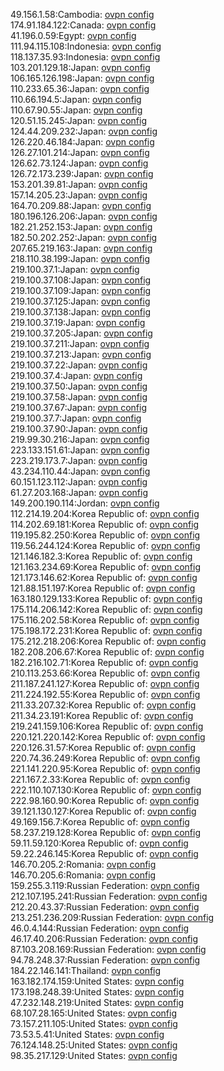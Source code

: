 49.156.1.58:Cambodia: [ovpn config](vpn/49_156_1_58.ovpn)  
174.91.184.122:Canada: [ovpn config](vpn/174_91_184_122.ovpn)  
41.196.0.59:Egypt: [ovpn config](vpn/41_196_0_59.ovpn)  
111.94.115.108:Indonesia: [ovpn config](vpn/111_94_115_108.ovpn)  
118.137.35.93:Indonesia: [ovpn config](vpn/118_137_35_93.ovpn)  
103.201.129.18:Japan: [ovpn config](vpn/103_201_129_18.ovpn)  
106.165.126.198:Japan: [ovpn config](vpn/106_165_126_198.ovpn)  
110.233.65.36:Japan: [ovpn config](vpn/110_233_65_36.ovpn)  
110.66.194.5:Japan: [ovpn config](vpn/110_66_194_5.ovpn)  
110.67.90.55:Japan: [ovpn config](vpn/110_67_90_55.ovpn)  
120.51.15.245:Japan: [ovpn config](vpn/120_51_15_245.ovpn)  
124.44.209.232:Japan: [ovpn config](vpn/124_44_209_232.ovpn)  
126.220.46.184:Japan: [ovpn config](vpn/126_220_46_184.ovpn)  
126.27.101.214:Japan: [ovpn config](vpn/126_27_101_214.ovpn)  
126.62.73.124:Japan: [ovpn config](vpn/126_62_73_124.ovpn)  
126.72.173.239:Japan: [ovpn config](vpn/126_72_173_239.ovpn)  
153.201.39.81:Japan: [ovpn config](vpn/153_201_39_81.ovpn)  
157.14.205.23:Japan: [ovpn config](vpn/157_14_205_23.ovpn)  
164.70.209.88:Japan: [ovpn config](vpn/164_70_209_88.ovpn)  
180.196.126.206:Japan: [ovpn config](vpn/180_196_126_206.ovpn)  
182.21.252.153:Japan: [ovpn config](vpn/182_21_252_153.ovpn)  
182.50.202.252:Japan: [ovpn config](vpn/182_50_202_252.ovpn)  
207.65.219.163:Japan: [ovpn config](vpn/207_65_219_163.ovpn)  
218.110.38.199:Japan: [ovpn config](vpn/218_110_38_199.ovpn)  
219.100.37.1:Japan: [ovpn config](vpn/219_100_37_1.ovpn)  
219.100.37.108:Japan: [ovpn config](vpn/219_100_37_108.ovpn)  
219.100.37.109:Japan: [ovpn config](vpn/219_100_37_109.ovpn)  
219.100.37.125:Japan: [ovpn config](vpn/219_100_37_125.ovpn)  
219.100.37.138:Japan: [ovpn config](vpn/219_100_37_138.ovpn)  
219.100.37.19:Japan: [ovpn config](vpn/219_100_37_19.ovpn)  
219.100.37.205:Japan: [ovpn config](vpn/219_100_37_205.ovpn)  
219.100.37.211:Japan: [ovpn config](vpn/219_100_37_211.ovpn)  
219.100.37.213:Japan: [ovpn config](vpn/219_100_37_213.ovpn)  
219.100.37.22:Japan: [ovpn config](vpn/219_100_37_22.ovpn)  
219.100.37.4:Japan: [ovpn config](vpn/219_100_37_4.ovpn)  
219.100.37.50:Japan: [ovpn config](vpn/219_100_37_50.ovpn)  
219.100.37.58:Japan: [ovpn config](vpn/219_100_37_58.ovpn)  
219.100.37.67:Japan: [ovpn config](vpn/219_100_37_67.ovpn)  
219.100.37.7:Japan: [ovpn config](vpn/219_100_37_7.ovpn)  
219.100.37.90:Japan: [ovpn config](vpn/219_100_37_90.ovpn)  
219.99.30.216:Japan: [ovpn config](vpn/219_99_30_216.ovpn)  
223.133.151.61:Japan: [ovpn config](vpn/223_133_151_61.ovpn)  
223.219.173.7:Japan: [ovpn config](vpn/223_219_173_7.ovpn)  
43.234.110.44:Japan: [ovpn config](vpn/43_234_110_44.ovpn)  
60.151.123.112:Japan: [ovpn config](vpn/60_151_123_112.ovpn)  
61.27.203.168:Japan: [ovpn config](vpn/61_27_203_168.ovpn)  
149.200.190.114:Jordan: [ovpn config](vpn/149_200_190_114.ovpn)  
112.214.19.204:Korea Republic of: [ovpn config](vpn/112_214_19_204.ovpn)  
114.202.69.181:Korea Republic of: [ovpn config](vpn/114_202_69_181.ovpn)  
119.195.82.250:Korea Republic of: [ovpn config](vpn/119_195_82_250.ovpn)  
119.56.244.124:Korea Republic of: [ovpn config](vpn/119_56_244_124.ovpn)  
121.146.182.3:Korea Republic of: [ovpn config](vpn/121_146_182_3.ovpn)  
121.163.234.69:Korea Republic of: [ovpn config](vpn/121_163_234_69.ovpn)  
121.173.146.62:Korea Republic of: [ovpn config](vpn/121_173_146_62.ovpn)  
121.88.151.197:Korea Republic of: [ovpn config](vpn/121_88_151_197.ovpn)  
163.180.129.133:Korea Republic of: [ovpn config](vpn/163_180_129_133.ovpn)  
175.114.206.142:Korea Republic of: [ovpn config](vpn/175_114_206_142.ovpn)  
175.116.202.58:Korea Republic of: [ovpn config](vpn/175_116_202_58.ovpn)  
175.198.172.231:Korea Republic of: [ovpn config](vpn/175_198_172_231.ovpn)  
175.212.218.206:Korea Republic of: [ovpn config](vpn/175_212_218_206.ovpn)  
182.208.206.67:Korea Republic of: [ovpn config](vpn/182_208_206_67.ovpn)  
182.216.102.71:Korea Republic of: [ovpn config](vpn/182_216_102_71.ovpn)  
210.113.253.66:Korea Republic of: [ovpn config](vpn/210_113_253_66.ovpn)  
211.187.241.127:Korea Republic of: [ovpn config](vpn/211_187_241_127.ovpn)  
211.224.192.55:Korea Republic of: [ovpn config](vpn/211_224_192_55.ovpn)  
211.33.207.32:Korea Republic of: [ovpn config](vpn/211_33_207_32.ovpn)  
211.34.23.191:Korea Republic of: [ovpn config](vpn/211_34_23_191.ovpn)  
219.241.159.106:Korea Republic of: [ovpn config](vpn/219_241_159_106.ovpn)  
220.121.220.142:Korea Republic of: [ovpn config](vpn/220_121_220_142.ovpn)  
220.126.31.57:Korea Republic of: [ovpn config](vpn/220_126_31_57.ovpn)  
220.74.36.249:Korea Republic of: [ovpn config](vpn/220_74_36_249.ovpn)  
221.141.220.95:Korea Republic of: [ovpn config](vpn/221_141_220_95.ovpn)  
221.167.2.33:Korea Republic of: [ovpn config](vpn/221_167_2_33.ovpn)  
222.110.107.130:Korea Republic of: [ovpn config](vpn/222_110_107_130.ovpn)  
222.98.160.90:Korea Republic of: [ovpn config](vpn/222_98_160_90.ovpn)  
39.121.130.127:Korea Republic of: [ovpn config](vpn/39_121_130_127.ovpn)  
49.169.156.7:Korea Republic of: [ovpn config](vpn/49_169_156_7.ovpn)  
58.237.219.128:Korea Republic of: [ovpn config](vpn/58_237_219_128.ovpn)  
59.11.59.120:Korea Republic of: [ovpn config](vpn/59_11_59_120.ovpn)  
59.22.246.145:Korea Republic of: [ovpn config](vpn/59_22_246_145.ovpn)  
146.70.205.2:Romania: [ovpn config](vpn/146_70_205_2.ovpn)  
146.70.205.6:Romania: [ovpn config](vpn/146_70_205_6.ovpn)  
159.255.3.119:Russian Federation: [ovpn config](vpn/159_255_3_119.ovpn)  
212.107.195.241:Russian Federation: [ovpn config](vpn/212_107_195_241.ovpn)  
212.20.43.37:Russian Federation: [ovpn config](vpn/212_20_43_37.ovpn)  
213.251.236.209:Russian Federation: [ovpn config](vpn/213_251_236_209.ovpn)  
46.0.4.144:Russian Federation: [ovpn config](vpn/46_0_4_144.ovpn)  
46.17.40.206:Russian Federation: [ovpn config](vpn/46_17_40_206.ovpn)  
87.103.208.169:Russian Federation: [ovpn config](vpn/87_103_208_169.ovpn)  
94.78.248.37:Russian Federation: [ovpn config](vpn/94_78_248_37.ovpn)  
184.22.146.141:Thailand: [ovpn config](vpn/184_22_146_141.ovpn)  
163.182.174.159:United States: [ovpn config](vpn/163_182_174_159.ovpn)  
173.198.248.39:United States: [ovpn config](vpn/173_198_248_39.ovpn)  
47.232.148.219:United States: [ovpn config](vpn/47_232_148_219.ovpn)  
68.107.28.165:United States: [ovpn config](vpn/68_107_28_165.ovpn)  
73.157.211.105:United States: [ovpn config](vpn/73_157_211_105.ovpn)  
73.53.5.41:United States: [ovpn config](vpn/73_53_5_41.ovpn)  
76.124.148.25:United States: [ovpn config](vpn/76_124_148_25.ovpn)  
98.35.217.129:United States: [ovpn config](vpn/98_35_217_129.ovpn)  
